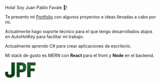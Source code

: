 Hola! Soy Juan Pablo Favale 👋!

Te presento mi [Portfolio](https://juanpablofavale.github.io/Maqueta-Portfolio-2/) con algunos proyectos e ideas llevadas a cabo por mi.

Actualmente hago soporte técnico para el que tengo desarrollados atajos en AutoHotKey para facilitar mi trabajo.

Actualmente aprendo C# para crear aplicaciones de escritorio.

Mi stack de gusto es *MERN* con **React** para el front y **Node** en el backend.

  

  
![**JPF**](https://github.com/juanpablofavale/PruebasMarkDown/blob/main/Firma.png?raw=true)